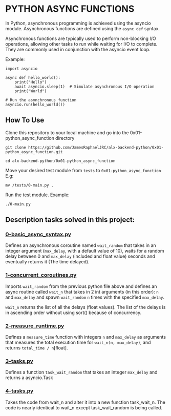 # PYTHON ASYNC FUNCTIONS
In Python, asynchronous programming is achieved using the asyncio module. Asynchronous functions are defined using the `async def` syntax. 

Asynchronous functions are typically used to perform non-blocking I/O operations, allowing other tasks to run while waiting for I/O to complete. They are commonly used in conjunction with the asyncio event loop.

Example:

    import asyncio

    async def hello_world():
        print("Hello")
        await asyncio.sleep(1)  # Simulate asynchronous I/O operation
        print("World")

    # Run the asynchronous function
    asyncio.run(hello_world())


## How To Use
Clone this repository to your local machine and go into the 0x01-python_async_function directory

    git clone https://github.com/JamesRaphaelJRC/alx-backend-python/0x01-python_async_function.git

    cd alx-backend-python/0x01-python_async_function


Move your desired test module from `tests` to `0x01-python_async_function`
E.g:

    mv /tests/0-main.py .

Run the test module. Example:

    ./0-main.py

## Description tasks solved in this project:

### [0-basic_async_syntax.py](https://github.com/JamesRaphaelJRC/alx-backend-python/blob/main/0x01-python_async_function/0-basic_async_syntax.py)
Defines an asynchronous coroutine named `wait_random`  that takes in an integer argument (`max_delay`, with a default value of 10), waits for a random delay between 0 and `max_delay` (included and float value) seconds and eventually returns it (The time delayed).


### [1-concurrent_coroutines.py](https://github.com/JamesRaphaelJRC/alx-backend-python/blob/main/0x01-python_async_function/1-concurrent_coroutines.py)
Imports `wait_random` from the previous python file above and defines an async routine called `wait_n` that takes in 2 int arguments (in this order): `n` and `max_delay` and spawn `wait_random` `n` times with the specified `max_delay`.

`wait_n` returns the list of all the delays (float values). The list of the delays is in ascending order without using sort() because of concurrency.


### [2-measure_runtime.py](https://github.com/JamesRaphaelJRC/alx-backend-python/blob/main/0x01-python_async_function/2-measure_runtime.py)
Defines a `measure_time` function with integers `n` and `max_delay` as arguments that measures the total execution time for `wait_n(n, max_delay)`, and returns `total_time / n`[float].


### [3-tasks.py](https://github.com/JamesRaphaelJRC/alx-backend-python/blob/main/0x01-python_async_function/3-tasks.py)
Defines a function `task_wait_random` that takes an integer `max_delay` and returns a asyncio.Task


### [4-tasks.py](https://github.com/JamesRaphaelJRC/alx-backend-python/blob/main/0x01-python_async_function/4-tasks.py)
Takes the code from wait_n and alter it into a new function task_wait_n. The code is nearly identical to wait_n except task_wait_random is being called.
